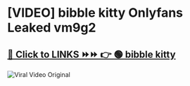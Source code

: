 
 # [VIDEO] bibble kitty Onlyfans Leaked vm9g2

## <h2><a href="https://clipsfans.com/bibble_kitty&ref=git">🔗 Click to LINKS ⏩⏩ 👉 🟢 bibble kitty </a></h2>

<a href="https://clipsfans.com/bibble_kitty&ref=git" rel="nofollow" data-target="animated-image.originalLink"><img src="https://i.ibb.co.com/xMMVF88/686577567.gif" alt="Viral Video Original" style="max-width: 100%; display: inline-block;" data-target="animated-image.originalImage"></a>

